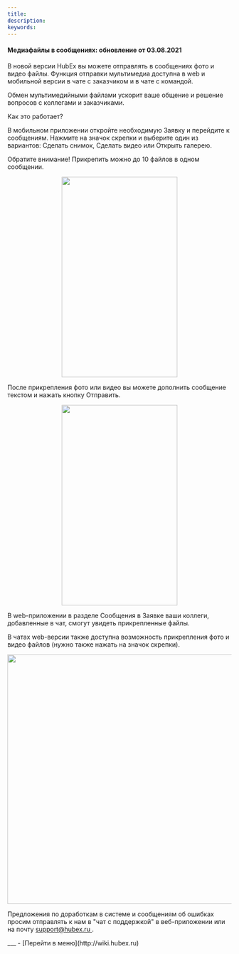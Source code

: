 ```yaml
---
title: 
description: 
keywords: 
---
```


#### Медиафайлы в сообщениях: обновление от 03.08.2021
<html>
<meta charset="utf-8">

</html>
<body>
<p>В новой версии HubEx вы можете отправлять в сообщениях фото и видео файлы. Функция отправки мультимедиа доступна в web и мобильной версии в чате с заказчиком и в чате с командой.</p>
<p>Обмен мультимедийными файлами ускорит ваше общение и решение вопросов с коллегами и заказчиками.</p>
<p>Как это работает?</p>
<p>В мобильном приложении откройте необходимую Заявку и перейдите к сообщениям. Нажмите на значок скрепки и выберите один из вариантов: Сделать снимок, Сделать видео или Открыть галерею.&nbsp;</p>
<p>Обратите внимание! Прикрепить можно до 10 файлов в одном сообщении.</p>
<div><img style="margin: 0 auto; display: block; max-width: 100%;" src="https://content.screencast.com/users/echinaek.val/folders/Capture/media/7ea64f3b-637c-44ee-aa9e-d8b584ee6f34/LWR_Recording.png" width="260" height="450" /></div>
<p>После прикрепления фото или видео вы можете дополнить сообщение текстом и нажать кнопку Отправить.</p>
<div><img style="margin: 0 auto; display: block; max-width: 100%;" src="https://content.screencast.com/users/echinaek.val/folders/Capture/media/7465f47d-a419-41a4-a49d-c80ea6de2bc9/LWR_Recording.png" width="260" height="450" /></div>
<p>В web-приложении в разделе Сообщения в Заявке ваши коллеги, добавленные в чат, смогут увидеть прикрепленные файлы.</p>
<p>В чатах web-версии также доступна возможность прикрепления фото и видео файлов (нужно также нажать на значок скрепки).</p>
<div><img style="margin: 0 auto; display: block; max-width: 100%;" src="https://content.screencast.com/users/echinaek.val/folders/Capture/media/b4d68e9c-08e9-41ce-8741-6d9eac8781ab/LWR_Recording.png" width="560" height="auto" /></div>
<p>Предложения по доработкам в системе и сообщениям об ошибках просим отправлять к нам в "чат с поддержкой" в веб-приложении или на почту <a href="mailto:support@hubex.ru" target="_blank" rel="noopener"> support@hubex.ru </a>.</p>


</body>
___
- [Перейти в меню](http://wiki.hubex.ru)
